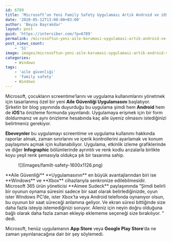 ```yaml
---
id: 6789
title: 'Microsoft’un Yeni Family Safety Uygulaması Artık Android ve iOS&#8217;ta Önizlemeye Hazır'
date: '2020-05-12T13:00:00+03:00'
author: 'Beyza Bayrakdar'
layout: post
guid: 'https://intersiber.com/?p=6789'
permalink: /microsoftun-yeni-aile-korumasi-uygulamasi-artik-android-ve-iostta-onizlemeye-hazir/
post_views_count:
    - '51'
image: images/microsoftun-yeni-aile-korumasi-uygulamasi-artik-android-ve-iostta-onizlemeye-hazir.png
categories:
    - Windows
tags:
    - 'aile güvenliği'
    - 'family safety'
    - Windows
---
```


Microsoft, çocukların screentime’larını ve uygulama kullanımlarını yönetmek için tasarlanmış özel bir yeni **Aile Güvenliği Uygulamasını** başlatıyor. Şirketin bir blog yayınında duyurduğu bu uygulama şimdi hem **Android** hem de **iOS**‘ta önizleme formunda yayınlandı. Uygulamaya erişmek için bir form doldurmanız ve aynı önizleme hesabında kaç aile üyeniz olmasını istediğinizi belirtmeniz gerekiyor.

**Ebeveynler** bu uygulamayı screentime ve uygulama kullanımı hakkında raporlar almak, zaman sınırlarını ve içerik kontrollerini ayarlamak ve konum paylaşımını açmak için kullanabiliyor. Uygulama, etkinlik izleme grafiklerinde ve diğer **Infographic** bölümlerinde ayrıntılı ve renk kodlu arızalarla birlikte koyu yeşil renk şemasıyla oldukça şık bir tasarıma sahip.

<figure class="wp-block-image size-large">![](images/familt-safety-1600x1126.png)</figure>**Aile Güvenliği** **Uygulamasının** en büyük avantajlarından biri ise **Windows** ve **Xbox** cihazlarıyla senkronize edilebilmesidir. Microsoft 365 ürün yöneticisi **Aimee Sudeck** paylaşımında “Şimdi belirli bir oyunun oynama süresini sadece bir saat olarak belirlediğinizde, oyun ister Windows PC’de, ister Xbox’ta veya Android telefonda oynanıyor olsun, bu oyunun bir saat süreceği anlamına geliyor. Ve ekran süresi bittiğinde size daha fazla isteyip istemediğinizi soruyor. Aileniz için neyin doğru olduğuna bağlı olarak daha fazla zaman ekleyip eklememe seçeneği size bırakılıyor. ” dedi.

Microsoft, henüz uygulamanın **App Store** veya **Google Play Store**‘da ne zaman yayınlanacağına dair bir şey söylemedi.